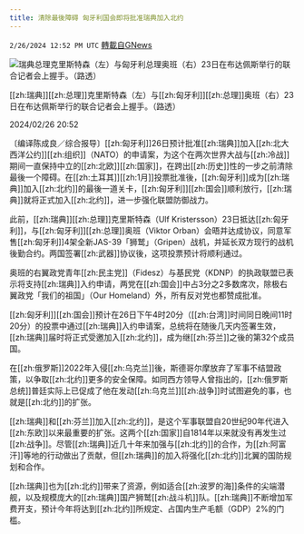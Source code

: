 ```yaml
---
title: 清除最後障碍 匈牙利国会即将批准瑞典加入北约
---
```

`2/26/2024 12:52 PM UTC` [轉載自GNews](https://gnews.org/articles/2343157)

![瑞典总理克里斯特森（左）与匈牙利总理奥班（右）23日在布达佩斯举行的联合记者会上握手。（路透）](https://img.ltn.com.tw/Upload/news/600/2024/02/26/4590399_1_1.jpg "瑞典总理克里斯特森（左）与匈牙利总理奥班（右）23日在布达佩斯举行的联合记者会上握手。（路透）")

[[zh:瑞典]][[zh:总理]]克里斯特森（左）与[[zh:匈牙利]][[zh:总理]]奥班（右）23日在布达佩斯举行的联合记者会上握手。（路透）

2024/02/26 20:52

〔编译陈成良／综合报导〕[[zh:匈牙利]]26日预计批准[[zh:瑞典]]加入[[zh:北大西洋公约]][[zh:组织]]（NATO）的申请案，为这个在两次世界大战与[[zh:冷战]]期间一直保持中立的[[zh:北欧]][[zh:国家]]，在跨出[[zh:历史]]性的一步之前清除最後一个障碍。在[[zh:土耳其]][[zh:1月]]投票批准後，[[zh:匈牙利]]成为[[zh:瑞典]]加入[[zh:北约]]的最後一道关卡，[[zh:匈牙利]][[zh:国会]]顺利放行，[[zh:瑞典]]就将正式加入[[zh:北约]]，进一步强化联盟防御战力。

此前，[[zh:瑞典]][[zh:总理]]克里斯特森（Ulf Kristersson）23日抵达[[zh:匈牙利]]，与[[zh:匈牙利]][[zh:总理]]奥班（Viktor Orban）会晤并达成协议，同意军售[[zh:匈牙利]]4架全新JAS-39「狮鹫」（Gripen）战机，并延长双方现行的战机後勤合约。两国签署[[zh:武器]]协议後，这项投票预计将顺利通过。

奥班的右翼政党青年[[zh:民主党]]（Fidesz）与基民党（KDNP）的执政联盟已表示将支持[[zh:瑞典]]入约申请，两党在[[zh:国会]]中占3分之2多数席次，除极右翼政党「我们的祖国」（Our Homeland）外，所有反对党也都赞成批准。

[[zh:匈牙利]][[zh:国会]]预计在26日下午4时20分（[[zh:台湾]]时间同日晚间11时20分）的投票中通过[[zh:瑞典]]入约申请案，总统将在随後几天内签署生效，[[zh:瑞典]]届时将正式受邀加入[[zh:北约]]，成为继[[zh:芬兰]]之後的第32个成员国。

在[[zh:俄罗斯]]2022年入侵[[zh:乌克兰]]後，斯德哥尔摩放弃了军事不结盟政策，以争取[[zh:北约]]更多的安全保障。如同西方领导人曾指出的，[[zh:俄罗斯总统]]普廷实际上已促成了他在发动[[zh:乌克兰]][[zh:战争]]时试图避免的事，也就是[[zh:北约]]的扩张。

[[zh:瑞典]]和[[zh:芬兰]]加入[[zh:北约]]，是这个军事联盟自20世纪90年代进入[[zh:东欧]]以来最重要的扩张。这两个[[zh:国家]]自1814年以来就没有再发生过[[zh:战争]]。尽管[[zh:瑞典]]近几十年来加强与[[zh:北约]]的合作，为[[zh:阿富汗]]等地的行动做出了贡献，但[[zh:瑞典]]的加入将强化[[zh:北约]]北翼的国防规划和合作。

[[zh:瑞典]]也为[[zh:北约]]带来了资源，例如适合[[zh:波罗的海]]条件的尖端潜舰，以及规模庞大的[[zh:瑞典]]国产狮鹫[[zh:战斗机]]队。[[zh:瑞典]]不断增加军费开支，预计今年将达到[[zh:北约]]所规定、占国内生产毛额（GDP）2%的门槛。
